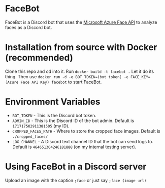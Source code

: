 # FaceBot
FaceBot is a Discord bot that uses the [Microsoft Azure Face API](https://docs.microsoft.com/en-us/azure/cognitive-services/face/overview) to analyze faces as a Discord bot.
# Installation from source with Docker (recommended)
Clone this repo and cd into it. Run `docker build -t facebot .` Let it do its thing. Then use `docker run -d -e BOT_TOKEN=(bot token) -e FACE_KEY=(Azure Face API Key) facebot` to start FaceBot.
# Environment Variables
* `BOT_TOKEN` - This is the Discord bot token.
* `ADMIN_ID` - This is the Discord ID of the bot admin. Default is `171717502911381505` (my ID).
* `CROPPED_FACES_PATH` - Where to store the cropped face images. Default is `./cropped_faces/`
* `LOG_CHANNEL` - A Discord text channel ID that the bot can send logs to. Default is `464651304246181888` (on my internal testing server).
# Using FaceBot in a Discord server
Upload an image with the caption `;face` or just say `;face (image url)`
